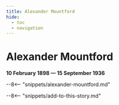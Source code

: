 ```yaml
---
title: Alexander Mountford
hide:
  - toc
  - navigation 
---
```


# Alexander Mountford

**10 February 1898 — 15 September 1936**

--8<-- "snippets/alexander-mountford.md"

--8<-- "snippets/add-to-this-story.md"